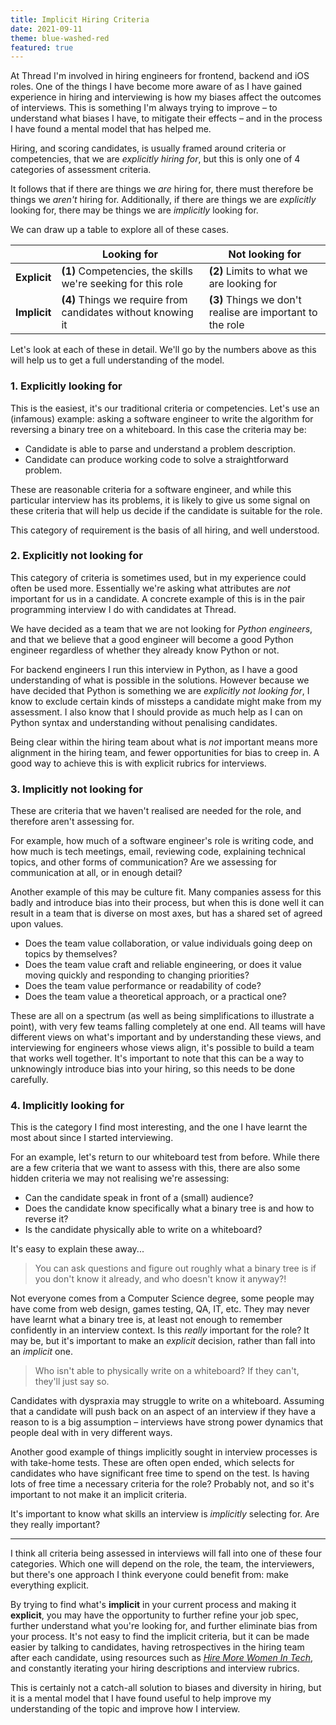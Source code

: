```yaml
---
title: Implicit Hiring Criteria
date: 2021-09-11
theme: blue-washed-red
featured: true
---
```


At Thread I'm involved in hiring engineers for frontend, backend and iOS roles.
One of the things I have become more aware of as I have gained experience in
hiring and interviewing is how my biases affect the outcomes of interviews. This
is something I'm always trying to improve – to understand what biases I have, to
mitigate their effects – and in the process I have found a mental model that has
helped me.

Hiring, and scoring candidates, is usually framed around criteria or
competencies, that we are _explicitly hiring for_, but this is only one of 4
categories of assessment criteria.

It follows that if there are things we _are_ hiring for, there must therefore be
things we _aren't_ hiring for. Additionally, if there are things we are
_explicitly_ looking for, there may be things we are _implicitly_ looking for.

We can draw up a table to explore all of these cases.

|              | **Looking for**                                              | **Not looking for**                                       |
| ------------ | ------------------------------------------------------------ | --------------------------------------------------------- |
| **Explicit** | **(1)** Competencies, the skills we're seeking for this role | **(2)** Limits to what we are looking for                 |
| **Implicit** | **(4)** Things we require from candidates without knowing it | **(3)** Things we don't realise are important to the role |

Let's look at each of these in detail. We'll go by the numbers above as this
will help us to get a full understanding of the model.

### 1. Explicitly looking for

This is the easiest, it's our traditional criteria or competencies. Let's use an
(infamous) example: asking a software engineer to write the algorithm for
reversing a binary tree on a whiteboard. In this case the criteria may be:

- Candidate is able to parse and understand a problem description.
- Candidate can produce working code to solve a straightforward problem.

These are reasonable criteria for a software engineer, and while this particular
interview has its problems, it is likely to give us some signal on these
criteria that will help us decide if the candidate is suitable for the role.

This category of requirement is the basis of all hiring, and well understood.

### 2. Explicitly not looking for

This category of criteria is sometimes used, but in my experience could often be
used more. Essentially we're asking what attributes are _not_ important for us
in a candidate. A concrete example of this is in the pair programming interview
I do with candidates at Thread.

We have decided as a team that we are not looking for _Python engineers_, and
that we believe that a good engineer will become a good Python engineer
regardless of whether they already know Python or not.

For backend engineers I run this interview in Python, as I have a good
understanding of what is possible in the solutions. However because we have
decided that Python is something we are _explicitly not looking for_, I know to
exclude certain kinds of missteps a candidate might make from my assessment. I
also know that I should provide as much help as I can on Python syntax and
understanding without penalising candidates.

Being clear within the hiring team about what is _not_ important means more
alignment in the hiring team, and fewer opportunities for bias to creep in.
A good way to achieve this is with explicit rubrics for interviews.

### 3. Implicitly not looking for

These are criteria that we haven't realised are needed for the role, and
therefore aren't assessing for.

For example, how much of a software engineer's role is writing code, and how
much is tech meetings, email, reviewing code, explaining technical topics, and
other forms of communication? Are we assessing for communication at all, or in
enough detail?

Another example of this may be culture fit. Many companies assess for this
badly and introduce bias into their process, but when this is done well it can
result in a team that is diverse on most axes, but has a shared set of agreed
upon values.

- Does the team value collaboration, or value individuals going deep on topics
  by themselves?
- Does the team value craft and reliable engineering, or does it value moving
  quickly and responding to changing priorities?
- Does the team value performance or readability of code?
- Does the team value a theoretical approach, or a practical one?

These are all on a spectrum (as well as being simplifications to illustrate a
point), with very few teams falling completely at one end. All teams will have
different views on what's important and by understanding these views, and
interviewing for engineers whose views align, it's possible to build a team that
works well together. It's important to note that this can be a way to
unknowingly introduce bias into your hiring, so this needs to be done carefully.

### 4. Implicitly looking for

This is the category I find most interesting, and the one I have learnt the most
about since I started interviewing.

For an example, let's return to our whiteboard test from before. While there are
a few criteria that we want to assess with this, there are also some hidden
criteria we may not realising we're assessing:

- Can the candidate speak in front of a (small) audience?
- Does the candidate know specifically what a binary tree is and how to reverse
  it?
- Is the candidate physically able to write on a whiteboard?

It's easy to explain these away...

> You can ask questions and figure out roughly what a binary tree is if you
> don't know it already, and who doesn't know it anyway?!

Not everyone comes from a Computer Science degree, some people may have come
from web design, games testing, QA, IT, etc. They may never have learnt what a
binary tree is, at least not enough to remember confidently in an interview
context. Is this _really_ important for the role? It may be, but it's important
to make an _explicit_ decision, rather than fall into an _implicit_ one.

> Who isn't able to physically write on a whiteboard? If they can't, they'll
> just say so.

Candidates with dyspraxia may struggle to write on a whiteboard. Assuming that a
candidate will push back on an aspect of an interview if they have a reason to
is a big assumption – interviews have strong power dynamics that people deal
with in very different ways.

Another good example of things implicitly sought in interview processes is with
take-home tests. These are often open ended, which selects for candidates who
have significant free time to spend on the test. Is having lots of free time a
necessary criteria for the role? Probably not, and so it's important to not
make it an implicit criteria.

It's important to know what skills an interview is _implicitly_ selecting for.
Are they really important?

---

I think all criteria being assessed in interviews will fall into one of these
four categories. Which one will depend on the role, the team, the interviewers,
but there's one approach I think everyone could benefit from: make everything
explicit.

By trying to find what's **implicit** in your current process and making it
**explicit**, you may have the opportunity to further refine your job spec,
further understand what you're looking for, and further eliminate bias from your
process. It's not easy to find the implicit criteria, but it can be made easier
by talking to candidates, having retrospectives in the hiring team after each
candidate, using resources such as
[_Hire More Women In Tech_](https://www.hiremorewomenintech.com), and constantly
iterating your hiring descriptions and interview rubrics.

This is certainly not a catch-all solution to biases and diversity in hiring,
but it is a mental model that I have found useful to help improve my
understanding of the topic and improve how I interview.
